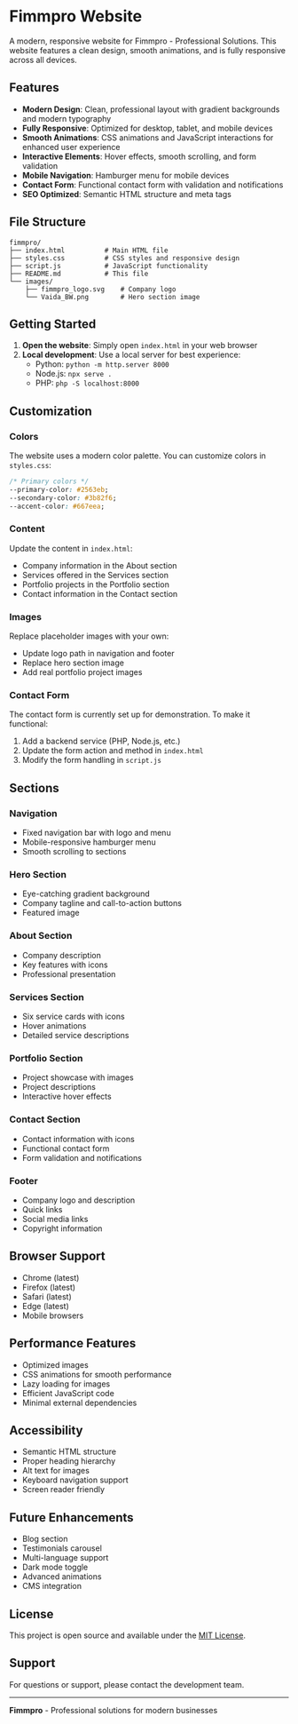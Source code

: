 # Fimmpro Website

A modern, responsive website for Fimmpro - Professional Solutions. This website features a clean design, smooth animations, and is fully responsive across all devices.

## Features

- **Modern Design**: Clean, professional layout with gradient backgrounds and modern typography
- **Fully Responsive**: Optimized for desktop, tablet, and mobile devices
- **Smooth Animations**: CSS animations and JavaScript interactions for enhanced user experience
- **Interactive Elements**: Hover effects, smooth scrolling, and form validation
- **Mobile Navigation**: Hamburger menu for mobile devices
- **Contact Form**: Functional contact form with validation and notifications
- **SEO Optimized**: Semantic HTML structure and meta tags

## File Structure

```
fimmpro/
├── index.html          # Main HTML file
├── styles.css          # CSS styles and responsive design
├── script.js           # JavaScript functionality
├── README.md           # This file
└── images/
    ├── fimmpro_logo.svg    # Company logo
    └── Vaida_BW.png        # Hero section image
```

## Getting Started

1. **Open the website**: Simply open `index.html` in your web browser
2. **Local development**: Use a local server for best experience:
   - Python: `python -m http.server 8000`
   - Node.js: `npx serve .`
   - PHP: `php -S localhost:8000`

## Customization

### Colors

The website uses a modern color palette. You can customize colors in `styles.css`:

```css
/* Primary colors */
--primary-color: #2563eb;
--secondary-color: #3b82f6;
--accent-color: #667eea;
```

### Content

Update the content in `index.html`:

- Company information in the About section
- Services offered in the Services section
- Portfolio projects in the Portfolio section
- Contact information in the Contact section

### Images

Replace placeholder images with your own:

- Update logo path in navigation and footer
- Replace hero section image
- Add real portfolio project images

### Contact Form

The contact form is currently set up for demonstration. To make it functional:

1. Add a backend service (PHP, Node.js, etc.)
2. Update the form action and method in `index.html`
3. Modify the form handling in `script.js`

## Sections

### Navigation

- Fixed navigation bar with logo and menu
- Mobile-responsive hamburger menu
- Smooth scrolling to sections

### Hero Section

- Eye-catching gradient background
- Company tagline and call-to-action buttons
- Featured image

### About Section

- Company description
- Key features with icons
- Professional presentation

### Services Section

- Six service cards with icons
- Hover animations
- Detailed service descriptions

### Portfolio Section

- Project showcase with images
- Project descriptions
- Interactive hover effects

### Contact Section

- Contact information with icons
- Functional contact form
- Form validation and notifications

### Footer

- Company logo and description
- Quick links
- Social media links
- Copyright information

## Browser Support

- Chrome (latest)
- Firefox (latest)
- Safari (latest)
- Edge (latest)
- Mobile browsers

## Performance Features

- Optimized images
- CSS animations for smooth performance
- Lazy loading for images
- Efficient JavaScript code
- Minimal external dependencies

## Accessibility

- Semantic HTML structure
- Proper heading hierarchy
- Alt text for images
- Keyboard navigation support
- Screen reader friendly

## Future Enhancements

- Blog section
- Testimonials carousel
- Multi-language support
- Dark mode toggle
- Advanced animations
- CMS integration

## License

This project is open source and available under the [MIT License](LICENSE).

## Support

For questions or support, please contact the development team.

---

**Fimmpro** - Professional solutions for modern businesses
